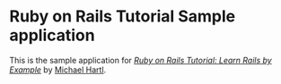 # Ruby on Rails Tutorial Sample application

This is the sample application for [*Ruby on Rails Tutorial: Learn Rails by Example*](http://railstutorial.org/) by [Michael Hartl](http://michalhartl.com/).